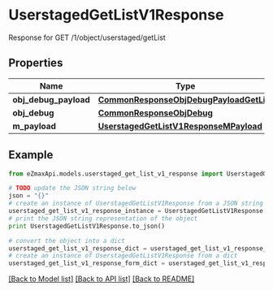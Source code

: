 # UserstagedGetListV1Response

Response for GET /1/object/userstaged/getList

## Properties

Name | Type | Description | Notes
------------ | ------------- | ------------- | -------------
**obj_debug_payload** | [**CommonResponseObjDebugPayloadGetList**](CommonResponseObjDebugPayloadGetList.md) |  | 
**obj_debug** | [**CommonResponseObjDebug**](CommonResponseObjDebug.md) |  | [optional] 
**m_payload** | [**UserstagedGetListV1ResponseMPayload**](UserstagedGetListV1ResponseMPayload.md) |  | 

## Example

```python
from eZmaxApi.models.userstaged_get_list_v1_response import UserstagedGetListV1Response

# TODO update the JSON string below
json = "{}"
# create an instance of UserstagedGetListV1Response from a JSON string
userstaged_get_list_v1_response_instance = UserstagedGetListV1Response.from_json(json)
# print the JSON string representation of the object
print UserstagedGetListV1Response.to_json()

# convert the object into a dict
userstaged_get_list_v1_response_dict = userstaged_get_list_v1_response_instance.to_dict()
# create an instance of UserstagedGetListV1Response from a dict
userstaged_get_list_v1_response_form_dict = userstaged_get_list_v1_response.from_dict(userstaged_get_list_v1_response_dict)
```
[[Back to Model list]](../README.md#documentation-for-models) [[Back to API list]](../README.md#documentation-for-api-endpoints) [[Back to README]](../README.md)


